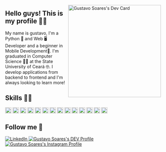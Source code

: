 <!-- <img align="right" width="300" src="https://media.tenor.com/images/4a96b718f96ee8e5e91c849394449fc1/tenor.gif" /> -->
<a href="https://app.daily.dev/GussSoares"><img  align="right" src="https://api.daily.dev/devcards/a3d637ab65ee4410bd49f21c8fc210f3.png?r=1jh" width="300" alt="Gustavo Soares's Dev Card"/></a>

## Hello guys! This is my profile 👋😎 

My name is gustavo, I'm a Python 🐍 and Web 🖥️ Developer and a beginner in Mobile Development📱. I'm graduated in Computer Science 🧑‍🎓 at the State University of Ceará 🤓. I develop applications from backend to frontend and I'm always looking to learn more!

## Skills 🥇🏅
<!-- 
- [x] <img height="20" src="https://img.shields.io/badge/Python-14354C?style=for-the-badge&logo=python&logoColor=white" />
- [x] <img height="20" src="https://img.shields.io/badge/Django-092E20?style=for-the-badge&logo=django&logoColor=white" />
- [x] <img height="20" src="https://img.shields.io/badge/JavaScript-323330?style=for-the-badge&logo=javascript&logoColor=F7DF1E" />
- [x] <img height="20" src="https://img.shields.io/badge/Shell_Script-121011?style=for-the-badge&logo=gnu-bash&logoColor=white" />
- [x] <img height="20" src="https://img.shields.io/badge/Vue.js-35495E?style=for-the-badge&logo=vue.js&logoColor=4FC08D" />
- [x] <img height="20" src="https://img.shields.io/badge/fastapi-009688?style=for-the-badge&logo=fastapi&logoColor=white" />
- [x] <img height="20" src="https://img.shields.io/badge/Flask-000000?style=for-the-badge&logo=flask&logoColor=white" />
- [x] <img height="20" src="https://img.shields.io/badge/Docker-2CA5E0?style=for-the-badge&logo=docker&logoColor=white" />
- [x] <img height="20" src="https://img.shields.io/badge/PostgreSQL-316192?style=for-the-badge&logo=postgresql&logoColor=white" />
- [x] <img height="20" src="https://img.shields.io/badge/MongoDB-4EA94B?style=for-the-badge&logo=mongodb&logoColor=white" />
- [x] <img height="20" src="https://img.shields.io/badge/Arch_Linux-1793D1?style=for-the-badge&logo=arch-linux&logoColor=white" />
- [x] <img height="20" src="https://img.shields.io/badge/Node.js-43853D?style=for-the-badge&logo=node.js&logoColor=white" />
- [x] <img height="20" src="https://img.shields.io/badge/Nginx-009639?style=for-the-badge&logo=nginx&logoColor=white" />
- [x] <img height="20" src="https://img.shields.io/badge/Visual_Studio_Code-0078D4?style=for-the-badge&logo=visual%20studio%20code&logoColor=white " /> -->

 <img height="20" src="https://img.shields.io/badge/Python-14354C?style=for-the-badge&logo=python&logoColor=white" /> <img height="20" src="https://img.shields.io/badge/Django-092E20?style=for-the-badge&logo=django&logoColor=white" /> <img height="20" src="https://img.shields.io/badge/JavaScript-323330?style=for-the-badge&logo=javascript&logoColor=F7DF1E" /> <img height="20" src="https://img.shields.io/badge/Shell_Script-121011?style=for-the-badge&logo=gnu-bash&logoColor=white" /> <img height="20" src="https://img.shields.io/badge/Vue.js-35495E?style=for-the-badge&logo=vue.js&logoColor=4FC08D" /> <img height="20" src="https://img.shields.io/badge/fastapi-009688?style=for-the-badge&logo=fastapi&logoColor=white" /> <img height="20" src="https://img.shields.io/badge/Flask-000000?style=for-the-badge&logo=flask&logoColor=white" /> <img height="20" src="https://img.shields.io/badge/Docker-2CA5E0?style=for-the-badge&logo=docker&logoColor=white" /> <img height="20" src="https://img.shields.io/badge/PostgreSQL-316192?style=for-the-badge&logo=postgresql&logoColor=white" /> <img height="20" src="https://img.shields.io/badge/MongoDB-4EA94B?style=for-the-badge&logo=mongodb&logoColor=white" /> <img height="20" src="https://img.shields.io/badge/Arch_Linux-1793D1?style=for-the-badge&logo=arch-linux&logoColor=white" /> <img height="20" src="https://img.shields.io/badge/Node.js-43853D?style=for-the-badge&logo=node.js&logoColor=white" /> <img height="20" src="https://img.shields.io/badge/Nginx-009639?style=for-the-badge&logo=nginx&logoColor=white" /> <img height="20" src="https://img.shields.io/badge/Visual_Studio_Code-0078D4?style=for-the-badge&logo=visual%20studio%20code&logoColor=white " />

<!--- [x] Learning Kotlin Android 📱
- [ ] Learning React & React Native 🚀 -->

<!-- Always following Rocketseat news 🚀🟣 -->

## Follow me 🙈

<a href="https://www.linkedin.com/in/gustavo-soares-3a22b1176/" rel="nofollow">
  <img src="https://img.shields.io/badge/LinkedIn-0077B5?style=for-the-badge&logo=linkedin&logoColor=white" alt="LinkedIn" style="max-width:100%;">
</a>&Tab;
<a href="https://dev.to/gusssoares">
  <img src="https://img.shields.io/badge/dev.to-0A0A0A?style=for-the-badge&logo=dev.to&logoColor=white" alt="Gustavo Soares's DEV Profile" style="max-width:100%;">
</a>&Tab;
<a href="https://www.instagram.com/gus_soares22/">
  <img src="https://img.shields.io/badge/Instagram-E4405F?style=for-the-badge&logo=instagram&logoColor=white" alt="Gustavo Soares's Instagram Profile" style="max-width:100%;">
</a>&Tab;

<!-- 
**GussSoares/GussSoares** is a ✨ _special_ ✨ repository because its `README.md` (this file) appears on your GitHub profile.

Here are some ideas to get you started:

- 🔭 I’m currently working on ...
- 🌱 I’m currently learning ...
- 👯 I’m looking to collaborate on ...
- 🤔 I’m looking for help with ...
- 💬 Ask me about ...
- 📫 How to reach me: ...
- 😄 Pronouns: ...
- ⚡ Fun fact: ...
-->

